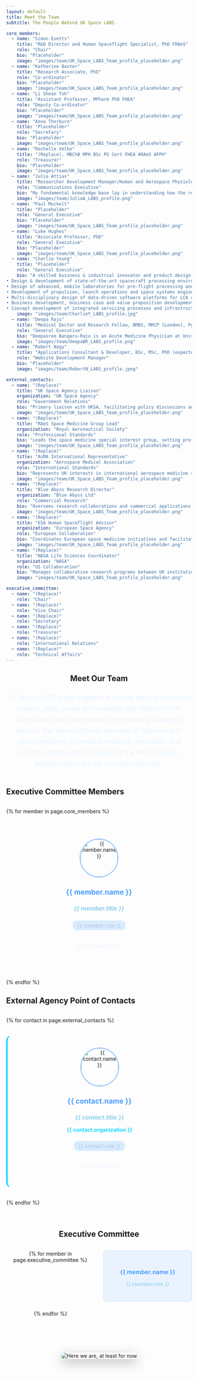 ```yaml
---
layout: default
title: Meet the Team
subtitle: The People Behind UK Space LABS

core_members:
  - name: "Simon Evetts"
    title: "R&D Director and Human Spaceflight Specialist, PhD FRAeS"
    role: "Chair"
    bio: "Placeholder"
    image: "images/team/UK_Space_LABS_Team_profile_placeholder.png"
  - name: "Katherine Baxter"
    title: "Research Associate, PhD"
    role: "Co-ordinator"
    bio: "Placeholder"
    image: "images/team/UK_Space_LABS_Team_profile_placeholder.png"
  - name: "Li Shean Toh"
    title: "Assistant Professor, MPharm PhD FHEA"
    role: "Deputy Co-ordinator"
    bio: "Placeholder"
    image: "images/team/UK_Space_LABS_Team_profile_placeholder.png"
  - name: "Anna Thorburn"
    title: "Placeholder"
    role: "Secretary"
    bio: "Placeholder"
    image: "images/team/UK_Space_LABS_Team_profile_placeholder.png"
  - name: "Rochelle Velho"
    title: "(Replace), MBChB MPH BSc PG Cert FHEA ARAeS AFPH"
    role: "Treasurer"
    bio: "Placeholder"
    image: "images/team/UK_Space_LABS_Team_profile_placeholder.png"
  - name: "Julia Attias"
    title: "Researcher Development Manager/Human and Aerospace Physiologist, BSc, MSc, PhD"
    role: "Communications Executive"
    bio: "My fundamental knowledge base lay in understanding how the removal/addition of gravitational loading affects cardiorespiratory and musculoskeletal systems as well as human movement. My research career spanned extensive investigation and experience in understanding of the efficacy of artificial gravity countermeasures - including wearable elastic garments and human centrifuges – on cardiorespiratory, neuromuscular and movement biomechanics, under both normal and microgravity paradigms. I have been, and enjoy being, involved in numerous outreach and engagement endeavours, including guest lectures, TV, Radio, interviews, blogs and competitions."
    image: "images/team/JuliaA_LABS_profile.png"
  - name: "Paul Muckelt"
    title: "Placeholder"
    role: "General Executive"
    bio: "Placeholder"
    image: "images/team/UK_Space_LABS_Team_profile_placeholder.png"
  - name: "Luke Hughes"
    title: "Associate Professor, PhD"
    role: "General Executive"
    bio: "Placeholder"
    image: "images/team/UK_Space_LABS_Team_profile_placeholder.png"
  - name: "Charlie Young"
    title: "Placeholder"
    role: "General Executive"
    bio: "A skilled business & industrial innovator and product design specialist in healthTech and space engineering, including 20 years’ experience in frontline upstream unmanned space engineering, digital design & delivery and business transformation in both healthcare and space:
• Design & development of state-of-the-art spacecraft processing environments and cleanrooms.
• Design of advanced, mobile laboratories for pre-flight processing and post-flight repatriation of ISAM hardware.
• Development of propulsion, launch operations and space systems engineering training programmes
• Multi-disciplinary design of data-driven software platforms for LCA analysis and engineering risk management.
• Business development, business case and value proposition development for new digital and physical techology products.
• Concept development of integrated servicing processes and infrastructure for orbital microgravity missions in the biosciences."
    image: "images/team/CharlieY_LABS_profile.jpg"
  - name: "Deepa Raju"
    title: "Medical Doctor and Research Fellow, BMBS, MRCP (London), PgDip (Clinical Toxicology)"
    role: "General Executive"
    bio: "Deepasree Bangaru-Raju is an Acute Medicine Physician at University Hospital Southampton and Clinical Research Fellow with the Machine Learning Team at University of San Diego working on predictive models for patients with heart failure. In addition to clinical responsibilities, she is a member of the Austrian Space Forum (OeWF) and is part of the Biomedical Engineering leadership team. She has completed various space analogue missions, participating as a MEDO for the AMADEE 20 mission and an analogue astronaut (AA). She is also the medical leas for the upcoming World’s Biggest Analog mission. She is a fellow of the Royal Geographic Society, completed the European Space Agency Physician Training and was a member of the European Space Agency (ESA) systemic review team. Her clinical and academic pursuits reflect her aspiration to find solutions in delivering healthcare in microgravity environments for deep space exploration."
    image: "images/team/DeepaBR_LABS_profile.png"
  - name: "Robert Nagy"
    title: "Applications Consultant & Developer, BSc, MSc, PhD (expected)"
    role: "Website Development Manager"
    bio: "Placeholder"
    image: "images/team/RobertN_LABS_profile.jpeg"

external_contacts:
  - name: "(Replace)"
    title: "UK Space Agency Liaison"
    organization: "UK Space Agency"
    role: "Government Relations"
    bio: "Primary liaison with UKSA, facilitating policy discussions and funding opportunities for space life sciences research."
    image: "images/team/UK_Space_LABS_Team_profile_placeholder.png"
  - name: "(Replace)"
    title: "RAeS Space Medicine Group Lead"
    organization: "Royal Aeronautical Society"
    role: "Professional Standards"
    bio: "Leads the space medicine special interest group, setting professional standards and certification requirements."
    image: "images/team/UK_Space_LABS_Team_profile_placeholder.png"
  - name: "(Replace)"
    title: "AsMA International Representative"
    organization: "Aerospace Medical Association"
    role: "International Standards"
    bio: "Represents UK interests in international aerospace medicine standards and global space health initiatives."
    image: "images/team/UK_Space_LABS_Team_profile_placeholder.png"
  - name: "(Replace)"
    title: "Blue Abyss Research Director"
    organization: "Blue Abyss Ltd"
    role: "Commercial Research"
    bio: "Oversees research collaborations and commercial applications of space life sciences in underwater analog environments."
    image: "images/team/UK_Space_LABS_Team_profile_placeholder.png"
  - name: "(Replace)"
    title: "ESA Human Spaceflight Advisor"
    organization: "European Space Agency"
    role: "European Collaboration"
    bio: "Coordinates European space medicine initiatives and facilitates UK participation in ESA human spaceflight programs."
    image: "images/team/UK_Space_LABS_Team_profile_placeholder.png"
  - name: "(Replace)"
    title: "NASA Life Sciences Coordinator"
    organization: "NASA"
    role: "US Collaboration"
    bio: "Manages collaborative research programs between UK institutions and NASA's space life sciences division."
    image: "images/team/UK_Space_LABS_Team_profile_placeholder.png"

executive_committee:
  - name: "(Replace)"
    role: "Chair"
  - name: "(Replace)"
    role: "Vice Chair"
  - name: "(Replace)"
    role: "Secretary"
  - name: "(Replace)"
    role: "Treasurer"
  - name: "(Replace)"
    role: "International Relations"
  - name: "(Replace)"
    role: "Technical Affairs"
---
```


<section class="team-intro">
  <h2>Meet Our Team</h2>
  <p class="team-description">
    UK Space LABS brings together a diverse team of seasoned experts, early career professionals and students from across the space life sciences community and aligned sectors. Our team combines decades of experience in space medicine, biomedical research, education, and industry collaboration to advance the field of space biomedicine in the UK and internationally.
  </p>
</section>

<section class="core-members-section">
  <h2>Executive Committee Members</h2>
  <div class="team-grid">
    {% for member in page.core_members %}
    <div class="team-member-card">
      <div class="member-image">
        <img src="{{ member.image | relative_url }}" alt="{{ member.name }}" class="profile-img">
      </div>
      <div class="member-info">
        <h3 class="member-name">{{ member.name }}</h3>
        <h4 class="member-title">{{ member.title }}</h4>
        <p class="member-role">{{ member.role }}</p>
        <p class="member-bio">{{ member.bio }}</p>
      </div>
    </div>
    {% endfor %}
  </div>
</section>

<section class="external-contacts-section">
  <h2>External Agency Point of Contacts</h2>
  <div class="team-grid">
    {% for contact in page.external_contacts %}
    <div class="team-member-card external-contact">
      <div class="member-image">
        <img src="{{ contact.image | relative_url }}" alt="{{ contact.name }}" class="profile-img">
      </div>
      <div class="member-info">
        <h3 class="member-name">{{ contact.name }}</h3>
        <h4 class="member-title">{{ contact.title }}</h4>
        <p class="member-organization">{{ contact.organization }}</p>
        <p class="member-role">{{ contact.role }}</p>
        <p class="member-bio">{{ contact.bio }}</p>
      </div>
    </div>
    {% endfor %}
  </div>
</section>

<section class="executive-committee-section">
  <h2>Executive Committee</h2>
  <div class="executive-grid">
    {% for member in page.executive_committee %}
    <div class="executive-member">
      <h4 class="exec-name">{{ member.name }}</h4>
      <p class="exec-role">{{ member.role }}</p>
    </div>
    {% endfor %}
  </div>
</section>

<section class="team-message">
  <div class="message-container">
    <img src="{{ 'images/we_are_here_for_now.png' | relative_url }}" alt="Here we are, at least for now" class="team-message-img">
  </div>
</section>

<style>
.team-intro {
  text-align: center;
  margin-bottom: 3rem;
}

.team-description {
  font-size: 1.1rem;
  line-height: 1.7;
  color: #e6f3ff;
  margin: 1.5rem 0;
  max-width: 800px;
  margin-left: auto;
  margin-right: auto;
}

.core-members-section h2,
.external-contacts-section h2,
..executive-committee-section h2 {
  color: #def3fb !important; /* Brighter */
  text-shadow: 0 0 10px rgba(74, 158, 255, 0.5);
  font-size: 2rem;
  margin: 4rem 0;
}

.team-grid {
  display: grid;
  grid-template-columns: repeat(auto-fit, minmax(300px, 1fr));
  gap: 2rem;
  margin-top: 2rem;
}

.team-member-card {
  background: rgba(255, 255, 255, 0.05);
  border-radius: 15px;
  padding: 2rem;
  border: 1px solid rgba(255, 255, 255, 0.1);
  transition: all 0.3s ease;
  text-align: center;
}

.team-member-card:hover {
  background: rgba(255, 255, 255, 0.1);
  transform: translateY(-5px);
  box-shadow: 0 15px 30px rgba(74, 158, 255, 0.2);
}

.external-contact {
  border-left: 4px solid #00d4ff;
}

.member-image {
  margin-bottom: 1.5rem;
}

.profile-img {
  width: 100px;
  height: 100px;
  border-radius: 50%;
  object-fit: cover;
  border: 3px solid rgba(74, 158, 255, 0.5);
  background: rgba(255, 255, 255, 0.1);
}

.member-name {
  color: #4a9eff;
  margin-bottom: 0.5rem;
  font-size: 1.2rem;
}

.member-title {
  color: #87ceeb;
  font-style: italic;
  margin-bottom: 0.5rem;
  font-size: 1rem;
}

.member-organization {
  color: #00d4ff;
  font-weight: 600;
  margin-bottom: 0.5rem;
  font-size: 0.9rem;
}

.member-role {
  color: #b0c4de;
  font-size: 0.9rem;
  margin-bottom: 1rem;
  padding: 0.3rem 0.8rem;
  background: rgba(74, 158, 255, 0.2);
  border-radius: 12px;
  display: inline-block;
}

.member-bio {
  color: #e6f3ff;
  font-size: 0.9rem;
  line-height: 1.5;
}

.executive-committee-section {
  margin: 4rem 0;
  text-align: center;
}

.executive-grid {
  display: grid;
  grid-template-columns: repeat(auto-fit, minmax(200px, 1fr));
  gap: 1.5rem;
  margin-top: 2rem;
  max-width: 800px;
  margin-left: auto;
  margin-right: auto;
}

.executive-member {
  background: rgba(74, 158, 255, 0.1);
  padding: 1.5rem;
  border-radius: 10px;
  border: 1px solid rgba(74, 158, 255, 0.3);
}

.exec-name {
  color: #4a9eff;
  margin-bottom: 0.5rem;
  font-size: 1rem;
}

.exec-role {
  color: #87ceeb;
  font-style: italic;
  font-size: 0.9rem;
}

.team-message {
  margin: 4rem 0;
  text-align: center;
}

.message-container {
  max-width: 600px;
  margin: 0 auto;
  padding: 2rem;
  background: rgba(255, 255, 255, 0.05);
  border-radius: 15px;
  border: 1px solid rgba(255, 255, 255, 0.1);
}

.team-message-img {
  max-width: 100%;
  height: auto;
  border-radius: 10px;
  box-shadow: 0 10px 30px rgba(0, 0, 0, 0.3);
}

/* Responsive adjustments */
@media (max-width: 768px) {
  .team-grid {
    grid-template-columns: 1fr;
    gap: 1.5rem;
  }
  
  .team-member-card {
    padding: 1.5rem;
  }
  
  .executive-grid {
    grid-template-columns: repeat(2, 1fr);
  }
}

@media (max-width: 480px) {
  .executive-grid {
    grid-template-columns: 1fr;
  }
  
  .message-container {
    padding: 1rem;
  }
}

</style>
